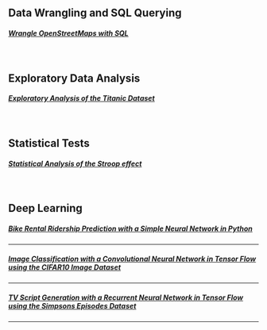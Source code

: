 ## Data Wrangling and SQL Querying

##### [Wrangle OpenStreetMaps with SQL](https://jkarakas.github.io/Wrangle-OpenStreetMaps-Data-with-SQL/)

<br>

## Exploratory Data Analysis

##### [Exploratory Analysis of the Titanic Dataset](https://jkarakas.github.io/Exploratory-Analysis-of-the-Titanic-Dataset/)

<br>

## Statistical Tests

##### [Statistical Analysis of the Stroop effect](https://jkarakas.github.io/Statistical-Analysis-of-the-Stroop-effect/P1-Test-a-Perceptual-Phenomenon.html)

<br>

## Deep Learning

##### [Bike Rental Ridership Prediction with a Simple Neural Network in Python]( https://jkarakas.github.io/Bike-Rental-Ridership-Prediction-with-a-Deep-Neural-Network-in-Python/Bike-Rental-Ridership-Prediction-with-a-Deep-Neural-Network-in-Python.html)

---


##### [Image Classification with a Convolutional Neural Network in Tensor Flow using the CIFAR10 Image Dataset](https://jkarakas.github.io/Image_Classification/dlnd_image_classification.html)

---

##### [TV Script Generation with a Recurrent Neural Network in Tensor Flow using the Simpsons Episodes Dataset](https://jkarakas.github.io/Projects/Deep-Learning/Generate-a-TV-Script-with-a-Recurrent-Neural-Network/dlnd_tv_script_generation.html)


---

